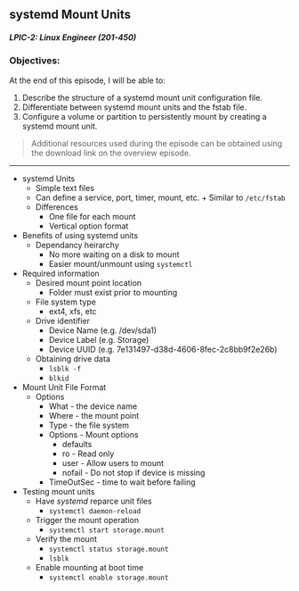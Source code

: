 ## systemd Mount Units  
##### LPIC-2: Linux Engineer (201-450)  

### Objectives:  

At the end of this episode, I will be able to:  

1. Describe the structure of a systemd mount unit configuration file. 
2. Differentiate between systemd mount units and the fstab file. 
3. Configure a volume or partition to persistently mount by creating a systemd mount unit. 

>Additional resources used during the episode can be obtained using the download link on the overview episode.  

-----------------------------------------------------------

* systemd Units
    + Simple text files
    + Can define a service, port, timer, mount, etc.
		    + Similar to `/etc/fstab`
    + Differences
        - One file for each mount
        - Vertical option format
* Benefits of using systemd units
    + Dependancy heirarchy
        - No more waiting on a disk to mount
        - Easier mount/unmount using `systemctl`
* Required information
    + Desired mount point location
        - Folder must exist prior to mounting
    + File system type
        - ext4, xfs, etc
    + Drive identifier
        - Device Name (e.g. /dev/sda1)
        - Device Label (e.g. Storage)
        - Device UUID (e.g. 7e131497-d38d-4606-8fec-2c8bb9f2e26b)
    + Obtaining drive data
        - `lsblk -f`
        - `blkid`
* Mount Unit File Format
    + Options
        - What - the device name
        - Where - the mount point
        - Type - the file system
        - Options - Mount options
            + defaults
            + ro - Read only
            + user - Allow users to mount
            + nofail - Do not stop if device is missing
        - TimeOutSec - time to wait before failing
* Testing mount units
    + Have *systemd* reparce unit files
        - `systemctl daemon-reload`
    + Trigger the mount operation
        - `systemctl start storage.mount`
    + Verify the mount
        - `systemctl status storage.mount`
        - `lsblk`
    + Enable mounting at boot time
        - `systemctl enable storage.mount`